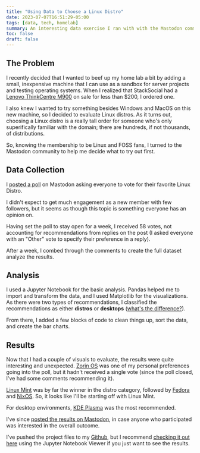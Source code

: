 ```yaml
---
title: "Using Data to Choose a Linux Distro"
date: 2023-07-07T16:51:29-05:00
tags: [data, tech, homelab]
summary: An interesting data exercise I ran with with the Mastodon community.
toc: false
draft: false
---
```


## The Problem

I recently decided that I wanted to beef up my home lab a bit by adding a small, inexpensive machine that I can use as a sandbox for server projects and testing operating systems. When I realized that StackSocial had a [Lenovo ThinkCentre M900](https://stacksocial.com/sales/lenovo-thinkcentre-m900-tiny-core-i5-6500t-16gb-256gb-ssd-wi-fi-windows-10-pro-refurbished) on sale for less than $200, I ordered one.

I also knew I wanted to try something besides Windows and MacOS on this new machine, so I decided to evaluate Linux distros. As it turns out, choosing a Linux distro is a really tall order for someone who's only superifically familiar with the domain; there are hundreds, if not thousands, of distributions.

So, knowing the membership to be Linux and FOSS fans, I turned to the Mastodon community to help me decide what to try out first.

## Data Collection

I [posted a poll](https://fosstodon.org/@scoknig/110634616581420265) on Mastodon asking everyone to vote for their favorite Linux Distro. 

I didn't expect to get much engagement as a new member with few followers, but it seems as though this topic is something everyone has an opinion on.

Having set the poll to stay open for a week, I received 58 votes, not accounting for recommendations from replies on the post (I asked everyone with an "Other" vote to specify their preference in a reply).

After a week, I combed through the comments to create the full dataset analyze the results.

## Analysis

I used a Jupyter Notebook for the basic analysis. Pandas helped me to import and transform the data, and I used Matplotlib for the visualizations. As there were two types of recommendations, I classified the recommendations as either __distros__ or __desktops__ ([what's the difference?](https://embeddedinventor.com/linux-distros-vs-desktop-environments-differences-explained/)).

From there, I added a few blocks of code to clean things up, sort the data, and create the bar charts.

## Results

Now that I had a couple of visuals to evaluate, the results were quite interesting and unexpected. [Zorin OS](https://zorin.com/os/) was one of my personal preferences going into the poll, but it hadn't received a single vote (since the poll closed, I've had some comments recommending it).

[Linux Mint](https://linuxmint.com/) was by far the winner in the distro category, followed by [Fedora](https://www.fedoraproject.org/) and [NixOS](https://nixos.org/). So, it looks like I'll be starting off with Linux Mint.

For desktop environments, [KDE Plasma](https://kde.org/plasma-desktop/) was the most recommended.

I've since [posted the results on Mastodon](https://fosstodon.org/@scoknig/110674998281361161), in case anyone who participated was interested in the overall outcome.

I've pushed the project files to my [Github](https://github.com/scoknig/mastodon-linux-recs/blob/main/Linux%20Poll%20Analysis.ipynb), but I recommend [checking it out here](https://nbviewer.org/github/scoknig/mastodon-linux-recs/blob/main/Linux%20Poll%20Analysis.ipynb) using the Jupyter Notebook Viewer if you just want to see the results.
